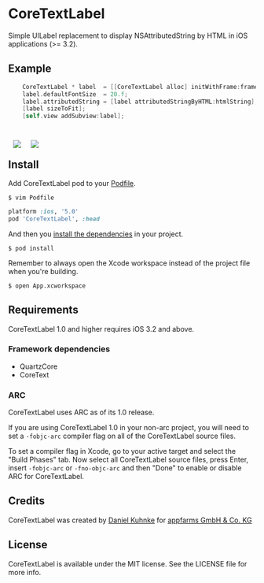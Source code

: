 CoreTextLabel
=============

Simple UILabel replacement to display NSAttributedString by HTML in iOS applications (>= 3.2).

## Example

``` objective-c
    CoreTextLabel * label  = [[CoreTextLabel alloc] initWithFrame:frame];
    label.defaultFontSize  = 20.f;
    label.attributedString = [label attributedStringByHTML:htmlString];
    [label sizeToFit];
    [self.view addSubview:label];
```

<br style="display: block;" />
<img src="https://raw.github.com/dkuhnke/CoreTextLabel/master/Sample/Screenshot-1.png" style="float: left; margin: 10px;" />
<img src="https://raw.github.com/dkuhnke/CoreTextLabel/master/Sample/Screenshot-2.png" style="float: left; margin: 10px;" />
<br style="display: block;" />

## Install

Add CoreTextLabel pod to your [Podfile](https://github.com/CocoaPods/CocoaPods/wiki/A-Podfile).

```
$ vim Podfile
```

```ruby
platform :ios, '5.0'
pod 'CoreTextLabel', :head
```

And then you [install the dependencies](https://github.com/CocoaPods/CocoaPods/wiki/Creating-a-project-that-uses-CocoaPods) in your project.

```
$ pod install
```

Remember to always open the Xcode workspace instead of the project file when you're building.

```
$ open App.xcworkspace
```

## Requirements

CoreTextLabel 1.0 and higher requires iOS 3.2 and above.

### Framework dependencies

- QuartzCore
- CoreText

### ARC

CoreTextLabel uses ARC as of its 1.0 release.

If you are using CoreTextLabel 1.0 in your non-arc project, you will need to set a `-fobjc-arc` compiler flag on all of the CoreTextLabel source files.

To set a compiler flag in Xcode, go to your active target and select the "Build Phases" tab. Now select all CoreTextLabel source files, press Enter, insert `-fobjc-arc` or `-fno-objc-arc` and then "Done" to enable or disable ARC for CoreTextLabel.

## Credits

CoreTextLabel was created by [Daniel Kuhnke](https://github.com/dkuhnke/) for [appfarms GmbH & Co. KG](http://www.appfarms.com)


## License

CoreTextLabel is available under the MIT license. See the LICENSE file for more info.